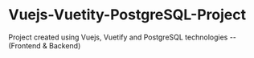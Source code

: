 # Vuejs-Vuetity-PostgreSQL-Project
Project created using Vuejs, Vuetify and PostgreSQL technologies --(Frontend &amp; Backend)
